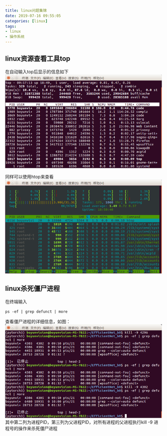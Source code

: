 ```yaml
---
title: linux问题集锦
date: 2019-07-16 09:55:05
categories: [linux]
tags:
- linux
- 操作系统
---
```


## linux资源查看工具top

在自动输入top后显示的信息如下
![Top](linux问题集锦/top.png)

同样可以使用htop来查看
![htop](linux问题集锦/htop.png)

## linux杀死僵尸进程

在终端输入

```shell
ps -ef | grep defunct | more
```

查看僵尸进程的详细信息，如图：
![僵尸进程](linux问题集锦/僵尸进程.png)
其中第二列为进程PID，第三列为父进程PID，对所有进程的父进程执行kill -9 进程号的操作来杀死僵尸进程
